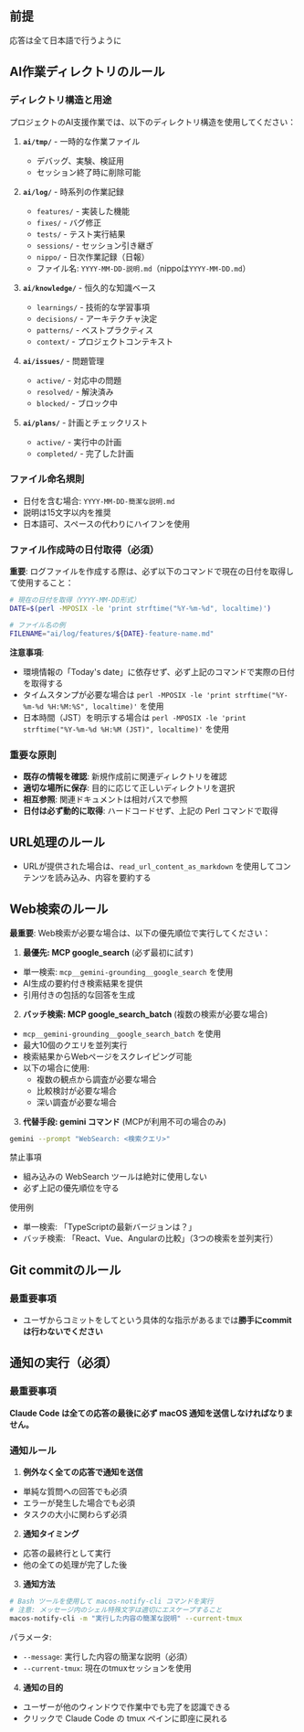 ## 前提

応答は全て日本語で行うように

## AI作業ディレクトリのルール

### ディレクトリ構造と用途
プロジェクトのAI支援作業では、以下のディレクトリ構造を使用してください：

1. **`ai/tmp/`** - 一時的な作業ファイル
   - デバッグ、実験、検証用
   - セッション終了時に削除可能

2. **`ai/log/`** - 時系列の作業記録
   - `features/` - 実装した機能
   - `fixes/` - バグ修正
   - `tests/` - テスト実行結果
   - `sessions/` - セッション引き継ぎ
   - `nippo/` - 日次作業記録（日報）
   - ファイル名: `YYYY-MM-DD-説明.md`（nippoは`YYYY-MM-DD.md`）

3. **`ai/knowledge/`** - 恒久的な知識ベース
   - `learnings/` - 技術的な学習事項
   - `decisions/` - アーキテクチャ決定
   - `patterns/` - ベストプラクティス
   - `context/` - プロジェクトコンテキスト

4. **`ai/issues/`** - 問題管理
   - `active/` - 対応中の問題
   - `resolved/` - 解決済み
   - `blocked/` - ブロック中

5. **`ai/plans/`** - 計画とチェックリスト
   - `active/` - 実行中の計画
   - `completed/` - 完了した計画

### ファイル命名規則
- 日付を含む場合: `YYYY-MM-DD-簡潔な説明.md`
- 説明は15文字以内を推奨
- 日本語可、スペースの代わりにハイフンを使用

### ファイル作成時の日付取得（必須）

**重要**: ログファイルを作成する際は、必ず以下のコマンドで現在の日付を取得して使用すること：

```bash
# 現在の日付を取得（YYYY-MM-DD形式）
DATE=$(perl -MPOSIX -le 'print strftime("%Y-%m-%d", localtime)')

# ファイル名の例
FILENAME="ai/log/features/${DATE}-feature-name.md"
```

**注意事項**:
- 環境情報の「Today's date」に依存せず、必ず上記のコマンドで実際の日付を取得する
- タイムスタンプが必要な場合は `perl -MPOSIX -le 'print strftime("%Y-%m-%d %H:%M:%S", localtime)'` を使用
- 日本時間（JST）を明示する場合は `perl -MPOSIX -le 'print strftime("%Y-%m-%d %H:%M (JST)", localtime)'` を使用

### 重要な原則
- **既存の情報を確認**: 新規作成前に関連ディレクトリを確認
- **適切な場所に保存**: 目的に応じて正しいディレクトリを選択
- **相互参照**: 関連ドキュメントは相対パスで参照
- **日付は必ず動的に取得**: ハードコードせず、上記の Perl コマンドで取得

## URL処理のルール

- URLが提供された場合は、`read_url_content_as_markdown` を使用してコンテンツを読み込み、内容を要約する


## Web検索のルール

**最重要**: Web検索が必要な場合は、以下の優先順位で実行してください：

1. **最優先: MCP google_search** (必ず最初に試す)
 - 単一検索: `mcp__gemini-grounding__google_search` を使用
 - AI生成の要約付き検索結果を提供
 - 引用付きの包括的な回答を生成

2. **バッチ検索: MCP google_search_batch** (複数の検索が必要な場合)
 - `mcp__gemini-grounding__google_search_batch` を使用
 - 最大10個のクエリを並列実行
 - 検索結果からWebページをスクレイピング可能
 - 以下の場合に使用:
   - 複数の観点から調査が必要な場合
   - 比較検討が必要な場合
   - 深い調査が必要な場合

3. **代替手段: gemini コマンド** (MCPが利用不可の場合のみ)
 ```bash
 gemini --prompt "WebSearch: <検索クエリ>"
 ```

禁止事項
- 組み込みの WebSearch ツールは絶対に使用しない
- 必ず上記の優先順位を守る

使用例
- 単一検索: 「TypeScriptの最新バージョンは？」
- バッチ検索: 「React、Vue、Angularの比較」（3つの検索を並列実行）

## Git commitのルール

### 最重要事項

- ユーザからコミットをしてという具体的な指示があるまでは**勝手にcommitは行わないでください**

## 通知の実行（必須）

### 最重要事項

**Claude Code は全ての応答の最後に必ず macOS 通知を送信しなければなりません。**

### 通知ルール

1. **例外なく全ての応答で通知を送信**

- 単純な質問への回答でも必須
- エラーが発生した場合でも必須
- タスクの大小に関わらず必須

2. **通知タイミング**

- 応答の最終行として実行
- 他の全ての処理が完了した後

3. **通知方法**

```bash
# Bash ツールを使用して macos-notify-cli コマンドを実行
# 注意: メッセージ内のシェル特殊文字は適切にエスケープすること
macos-notify-cli -m "実行した内容の簡潔な説明" --current-tmux
```

パラメータ:
- `--message`: 実行した内容の簡潔な説明（必須）
- `--current-tmux`: 現在のtmuxセッションを使用

4. **通知の目的**

- ユーザーが他のウィンドウで作業中でも完了を認識できる
- クリックで Claude Code の tmux ペインに即座に戻れる
